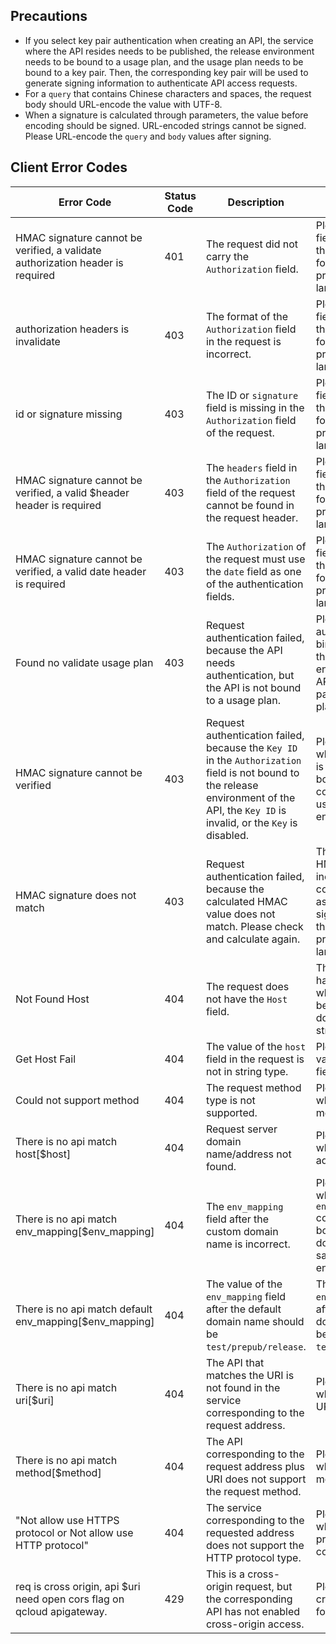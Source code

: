 ## Precautions

- If you select key pair authentication when creating an API, the service where the API resides needs to be published, the release environment needs to be bound to a usage plan, and the usage plan needs to be bound to a key pair. Then, the corresponding key pair will be used to generate signing information to authenticate API access requests.
- For a `query` that contains Chinese characters and spaces, the request body should URL-encode the value with UTF-8.
- When a signature is calculated through parameters, the value before encoding should be signed. URL-encoded strings cannot be signed. Please URL-encode the `query` and `body` values after signing.

## Client Error Codes
| Error Code | Status Code | Description | Solution |
|--|---|---|---|
|HMAC signature cannot be verified, a validate authorization header is required|401| The request did not carry the `Authorization` field. | Please construct this field as instructed in the signature demo for the applicable programming language. |
|authorization headers is invalidate|403| The format of the `Authorization` field in the request is incorrect. | Please construct this field as instructed in the signature demo for the applicable programming language. |
|id or signature missing|403| The ID or `signature` field is missing in the `Authorization` field of the request. | Please construct this field as instructed in the signature demo for the applicable programming language. |
|HMAC signature cannot be verified, a valid $header header is required|403| The `headers` field in the `Authorization` field of the request cannot be found in the request header.	| Please construct this field as instructed in the signature demo for the applicable programming language. |
|HMAC signature cannot be verified, a valid date header is required|403| The `Authorization` of the request must use the `date` field as one of the authentication fields. | Please construct this field as instructed in the signature demo for the applicable programming language. |
|Found no validate usage plan|403| Request authentication failed, because the API needs authentication, but the API is not bound to a usage plan. | Please disable API authentication or bind a usage plan to the release environment of the API and bind the key pair to the usage plan. |
|HMAC signature cannot be verified|403| Request authentication failed, because the `Key ID` in the `Authorization` field is not bound to the release environment of the API, the `Key ID` is invalid, or the `Key` is disabled. | Please check whether the key pair is available and bound to the corresponding usage plan/release environment. |
|HMAC signature does not match|403| Request authentication failed, because the calculated HMAC value does not match. Please check and calculate again. | The calculated HMAC value is incorrect. Please construct this field as instructed in the signature demo for the applicable programming language. |
|Not Found Host|404	| The request does not have the `Host` field.	| The request should have the `host` field, whose value should be the server's domain name in string type. |
|Get Host Fail|404| The value of the `host` field in the request is not in string type. | Please change the value of the `Host` field to string type. |
|Could not support method|404| The request method type is not supported. | Please check whether the request method is valid. |
|There is no api match host[$host]|404| Request server domain name/address not found. | Please check whether the request address is correct. |
|There is no api match env_mapping[$env_mapping]|404| The `env_mapping` field after the custom domain name is incorrect. | Please check whether the `env_mapping` configured for the bound custom domain name is the same as the one you entered. |
|There is no api match default env_mapping[$env_mapping]|404| The value of the `env_mapping` field after the default domain name should be `test/prepub/release`. | The value of the `env_mapping` field after the default domain name should be `test/prepub/release`. |
|There is no api match uri[$uri]|404| The API that matches the URI is not found in the service corresponding to the request address. | Please check whether the entered URI is correct. |
|There is no api match method[$method]|404| The API corresponding to the request address plus URI does not support the request method. | Please check whether the request method is correct. |
|"Not allow use HTTPS protocol or Not allow use HTTP protocol"|404| The service corresponding to the requested address does not support the HTTP protocol type. | Please check whether the request protocol type is correct. |
|req is cross origin, api $uri need open cors flag on qcloud apigateway.|429| This is a cross-origin request, but the corresponding API has not enabled cross-origin access. | Please enable cross-origin access for the API. |
